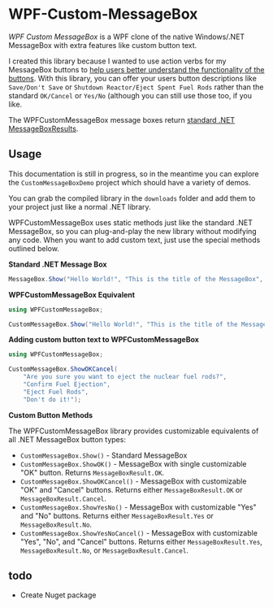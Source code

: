 WPF-Custom-MessageBox
=====================

*WPF Custom MessageBox* is a WPF clone of the native Windows/.NET MessageBox with extra features like custom button text.

I created this library because I wanted to use action verbs for my MessageBox buttons to [help users better understand the functionality of the buttons](http://ux.stackexchange.com/a/9960/12349). With this library, you can offer your users button descriptions like `Save/Don't Save` or `Shutdown Reactor/Eject Spent Fuel Rods` rather than the standard `OK/Cancel` or `Yes/No` (although you can still use those too, if you like.

The WPFCustomMessageBox message boxes return [standard .NET MessageBoxResults](http://msdn.microsoft.com/en-us/library/system.windows.messageboxresult%28v=vs.100%29.aspx).

## Usage ##

This documentation is still in progress, so in the meantime you can explore the `CustomMessageBoxDemo` project which should have a variety of demos.

You can grab the compiled library in the `downloads` folder and add them to your project just like a normal .NET library.

WPFCustomMessageBox uses static methods just like the standard .NET MessageBox, so you can plug-and-play the new library without modifying any code. When you want to add custom text, just use the special methods outlined below.

**Standard .NET Message Box**


```csharp
MessageBox.Show("Hello World!", "This is the title of the MessageBox", MessageBoxButton.OKCancel);
```

**WPFCustomMessageBox Equivalent**


```csharp
using WPFCustomMessageBox;

CustomMessageBox.Show("Hello World!", "This is the title of the MessageBox", MessageBoxButton.OKCancel);
```

**Adding custom button text to WPFCustomMessageBox**

```csharp
using WPFCustomMessageBox;

CustomMessageBox.ShowOKCancel(
    "Are you sure you want to eject the nuclear fuel rods?",
    "Confirm Fuel Ejection",
    "Eject Fuel Rods",
    "Don't do it!");
```

**Custom Button Methods**

The WPFCustomMessageBox library provides customizable equivalents of all .NET MessageBox button types:

* `CustomMessageBox.Show()` - Standard MessageBox
* `CustomMessageBox.ShowOK()` - MessageBox with single customizable "OK" button. Returns `MessageBoxResult.OK`.
* `CustomMessageBox.ShowOKCancel()` - MessageBox with customizable "OK" and "Cancel" buttons. Returns either `MessageBoxResult.OK` or `MessageBoxResult.Cancel`.
* `CustomMessageBox.ShowYesNo()` - MessageBox with customizable "Yes" and "No" buttons. Returns either `MessageBoxResult.Yes` or `MessageBoxResult.No`.
* `CustomMessageBox.ShowYesNoCancel()` - MessageBox with customizable "Yes", "No", and "Cancel" buttons. Returns either `MessageBoxResult.Yes`, `MessageBoxResult.No`, or `MessageBoxResult.Cancel`.

## todo ##

* Create Nuget package